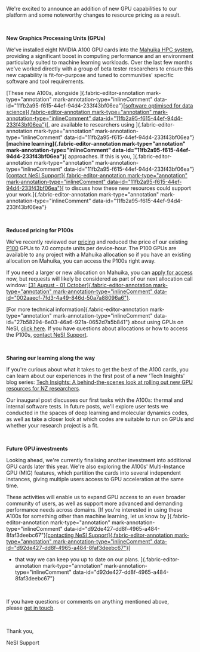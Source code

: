 We're excited to announce an addition of new GPU capabilities to our
platform and some noteworthy changes to resource pricing as a result.

 

**New Graphics Processing Units (GPUs)**

We've installed eight NVIDIA A100 GPU cards into the [Mahuika HPC
system](https://support.nesi.org.nz/hc/en-gb/articles/360000163575-Mahuika),
providing a significant boost in computing performance and an
environment particularly suited to machine learning workloads. Over the
last few months we've worked directly with a group of beta tester
researchers to ensure this new capability is fit-for-purpose and tuned
to communities\' specific software and tool requirements. 

[These new A100s, alongside ]{.fabric-editor-annotation
mark-type="annotation" mark-annotation-type="inlineComment"
data-id="11fb2a95-f615-44ef-94d4-233f43bf06ea"}[[software optimised for
data science]{.fabric-editor-annotation mark-type="annotation"
mark-annotation-type="inlineComment"
data-id="11fb2a95-f615-44ef-94d4-233f43bf06ea"}](https://support.nesi.org.nz/hc/en-gb/articles/360004558895-What-software-environments-on-NeSI-are-optimised-for-Machine-Learning-approaches-)[,
are available to researchers using ]{.fabric-editor-annotation
mark-type="annotation" mark-annotation-type="inlineComment"
data-id="11fb2a95-f615-44ef-94d4-233f43bf06ea"}**[machine
learning]{.fabric-editor-annotation mark-type="annotation"
mark-annotation-type="inlineComment"
data-id="11fb2a95-f615-44ef-94d4-233f43bf06ea"}**[ approaches. If this
is you, ]{.fabric-editor-annotation mark-type="annotation"
mark-annotation-type="inlineComment"
data-id="11fb2a95-f615-44ef-94d4-233f43bf06ea"}[[contact NeSI
Support]{.fabric-editor-annotation mark-type="annotation"
mark-annotation-type="inlineComment"
data-id="11fb2a95-f615-44ef-94d4-233f43bf06ea"}](mailto:https://support.nesi.org.nz/hc/en-gb/requests/new)[
to discuss how these new resources could support your
work.]{.fabric-editor-annotation mark-type="annotation"
mark-annotation-type="inlineComment"
data-id="11fb2a95-f615-44ef-94d4-233f43bf06ea"}

 

**Reduced pricing for P100s**

We've recently reviewed our
[pricing](https://support.nesi.org.nz/hc/en-gb/articles/360001385735-What-is-an-allocation-)
and reduced the price of our existing
[P100](https://www.nvidia.com/en-us/data-center/tesla-p100/) GPUs to 7.0
compute units per device-hour. The P100 GPUs are available to any
project with a Mahuika allocation so if you have an existing allocation
on Mahuika, you can access the P100s right away.

If you need a larger or new allocation on Mahuika, you can [apply for
access](https://www.nesi.org.nz/services/applyforaccess) now, but
requests will likely be considered as part of our next allocation call
window: [[31 August - 01 October]{.fabric-editor-annotation
mark-type="annotation" mark-annotation-type="inlineComment"
data-id="002aaecf-7fd3-4a49-846d-50a7a88096a6"}](https://www.nesi.org.nz/services/high-performance-computing-and-analytics/guidelines/allocations-allocation-classes-review#window).

[For more technical information]{.fabric-editor-annotation
mark-type="annotation" mark-annotation-type="inlineComment"
data-id="27b58294-6e03-46a6-921a-0652d7a5b841"} about using GPUs on
NeSI, [click
here](https://support.nesi.org.nz/hc/en-gb/articles/360001471955). If
you have questions about allocations or how to access the P100s,
[contact NeSI
Support](mailto:https://support.nesi.org.nz/hc/en-gb/requests/new).

 

**Sharing our learning along the way**

If you're curious about what it takes to get the best of the A100 cards,
you can learn about our experiences in the first post of a new 'Tech
Insights\' blog series: [Tech Insights: A behind-the-scenes look at
rolling out new GPU resources for NZ
researchers](https://www.nesi.org.nz/case-studies/tech-insights-behind-scenes-look-rolling-out-new-gpu-resources-nz-researchers).

Our inaugural post discusses our first tasks with the A100s: thermal and
internal software tests. In future posts, we'll explore user tests we
conducted in the spaces of deep learning and molecular dynamics codes,
as well as take a closer look at which codes are suitable to run on GPUs
and whether your research project is a fit.

 

**Future GPU investments**

Looking ahead, we're currently finalising another investment into
additional GPU cards later this year. We're also exploring the A100s\'
Multi-Instance GPU (MIG) features, which partition the cards into
several independent instances, giving multiple users access to GPU
acceleration at the same time.

These activities will enable us to expand GPU access to an even broader
community of users, as well as support more advanced and demanding
performance needs across domains. [If you're interested in using these
A100s for something other than machine learning, let us know by
]{.fabric-editor-annotation mark-type="annotation"
mark-annotation-type="inlineComment"
data-id="d92de427-dd8f-4965-a484-8faf3deebc67"}[[contacting NeSI
Support]{.fabric-editor-annotation mark-type="annotation"
mark-annotation-type="inlineComment"
data-id="d92de427-dd8f-4965-a484-8faf3deebc67"}](mailto:https://support.nesi.org.nz/hc/en-gb/requests/new)[
- that way we can keep you up to date on our plans.
]{.fabric-editor-annotation mark-type="annotation"
mark-annotation-type="inlineComment"
data-id="d92de427-dd8f-4965-a484-8faf3deebc67"}

 

If you have questions or comments on anything mentioned above,
please [get in
touch](https://support.nesi.org.nz/hc/en-gb/requests/new).

 

Thank you,

NeSI Support
